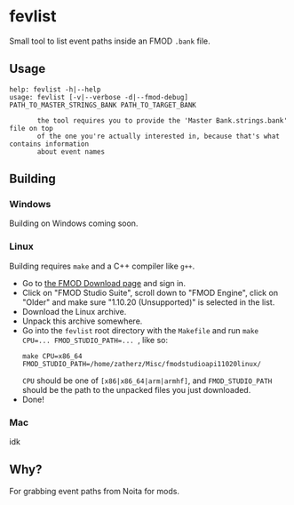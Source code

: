 fevlist
===

Small tool to list event paths inside an FMOD `.bank` file.

## Usage

```
help: fevlist -h|--help
usage: fevlist [-v|--verbose -d|--fmod-debug] PATH_TO_MASTER_STRINGS_BANK PATH_TO_TARGET_BANK

       the tool requires you to provide the 'Master Bank.strings.bank' file on top
       of the one you're actually interested in, because that's what contains information
       about event names
```

## Building

### Windows

Building on Windows coming soon.

### Linux

Building requires `make` and a C++ compiler like `g++`.

* Go to [the FMOD Download page](https://www.fmod.com/download) and sign in.
* Click on "FMOD Studio Suite", scroll down to "FMOD Engine", click on "Older" and make sure "1.10.20 (Unsupported)" is selected in the list.
* Download the Linux archive.
* Unpack this archive somewhere.
* Go into the `fevlist` root directory with the `Makefile` and run `make CPU=... FMOD_STUDIO_PATH=... `, like so:
  ```
  make CPU=x86_64 FMOD_STUDIO_PATH=/home/zatherz/Misc/fmodstudioapi11020linux/
  ```
  `CPU` should be one of `[x86|x86_64|arm|armhf]`, and `FMOD_STUDIO_PATH` should be the path to the unpacked files you just downloaded.
* Done!

### Mac

idk

## Why?

For grabbing event paths from Noita for mods.
